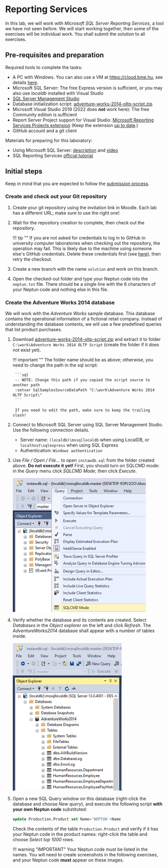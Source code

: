 ﻿# Reporting Services

In this lab, we will work with _Microsoft SQL Server Reporting Services_, a tool we have not seen before. We will start working together, then some of the exercises will be individual work. You shall submit the solution to all exercises.

## Pre-requisites and preparation

Required tools to complete the tasks:

- A PC with Windows. You can also use a VM at <https://cloud.bme.hu>, see details [here](../bme-cloud-vm.md).
- Microsoft SQL Server: The free Express version is sufficient, or you may also use _localdb_ installed with Visual Studio
- [SQL Server Management Studio](https://docs.microsoft.com/en-us/sql/ssms/download-sql-server-management-studio-ssms)
- Database initialization script: [adventure-works-2014-oltp-script.zip](adventure-works-2014-oltp-script.zip)
- Microsoft Visual Studio 2019 (2022 does **not** work here): The free Community edition is sufficient
- Report Server Project support for Visual Studio: [Microsoft Reporting Services Projects extension](https://marketplace.visualstudio.com/items?itemName=ProBITools.MicrosoftReportProjectsforVisualStudio) (Keep the extension [up to date](https://docs.microsoft.com/en-us/visualstudio/extensibility/how-to-update-a-visual-studio-extension?view=vs-2019).)
- GitHub account and a git client

Materials for preparing for this laboratory:

- Using Microsoft SQL Server: [description](https://bmeviauac01.github.io/datadriven-en/db/mssql/) and [video](https://web.microsoftstream.com/video/98a6697d-daec-4a5f-82b6-8e96f06302e8)
- SQL Reporting Services [official tutorial](https://docs.microsoft.com/en-us/sql/reporting-services/create-a-basic-table-report-ssrs-tutorial)

## Initial steps

Keep in mind that you are expected to follow the [submission process](../GitHub.md).

### Create and check out your Git repository

1. Create your git repository using the invitation link in Moodle. Each lab has a different URL; make sure to use the right one!

1. Wait for the repository creation to complete, then check out the repository.

    !!! tip ""
        If you are not asked for credentials to log in to GitHub in university computer laboratories when checking out the repository, the operation may fail. This is likely due to the machine using someone else's GitHub credentials. Delete these credentials first (see [here](../GitHub-credentials.md)), then retry the checkout.

1. Create a new branch with the name `solution` and work on this branch.

1. Open the checked-out folder and type your Neptun code into the `neptun.txt` file. There should be a single line with the 6 characters of your Neptun code and nothing else in this file.

### Create the Adventure Works 2014 database

We will work with the _Adventure Works_ sample database. This database contains the operational information of a fictional retail company. Instead of understanding the database contents, we will use a few predefined queries that list product purchases.

1. Download [adventure-works-2014-oltp-script.zip](adventure-works-2014-oltp-script.zip) and extract it to folder `C:\work\Adventure Works 2014 OLTP Script` (create the folder if it does not exist yet).

    !!! important ""
        The folder name should be as above; otherwise, you need to change the path in the sql script:

        ```sql
        -- NOTE: Change this path if you copied the script source to another path
        :setvar SqlSamplesSourceDataPath "C:\work\Adventure Works 2014 OLTP Script\"
        ```

        If you need to edit the path, make sure to keep the trailing slash!

1. Connect to Microsoft SQL Server using SQL Server Management Studio. Use the following connection details.

    - Server name: `(localdb)\mssqllocaldb` when using LocalDB, or `localhost\sqlexpress` when using SQL Express
    - Authentication: `Windows authentication`

1. Use _File / Open / File..._ to open `instawdb.sql` from the folder created above. **Do not execute it yet!** First, you should turn on SQLCMD mode: in the _Query_ menu click _SQLCMD Mode_; then click _Execute_.

    ![SQLCMD mode](../images/sql-management-sqlcmd-mode.png)

1. Verify whether the database and its contents are created. Select _Databases_ in the _Object explorer_ on the left and click _Refresh_. The _AdventureWorks2014_ database shall appear with a number of tables inside.

    ![AdventureWorks database tables](../images/reportingservices/rs-adventureworks-tablak.png).

1. Open a new SQL Query window on this database (right-click the database and choose _New query_), and execute the following script **with your own Neptun code** substituted:

    ```sql
    update Production.Product set Name='NEPTUN'+Name
    ```

    Check the contents of the table `Production.Product` and verify if it has your Neptun code in the product names: right-click the table and choose _Select top 1000 rows_.

    !!! warning "IMPORTANT"
        Your Neptun code must be listed in the names. You will need to create screenshots in the following exercises, and your Neptun code **must** appear on these images.

